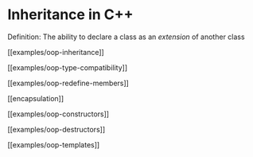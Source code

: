 
# Inheritance in C++

Definition:
  The ability to declare a class as an _extension_ of another class

[[examples/oop-inheritance]]

[[examples/oop-type-compatibility]]

[[examples/oop-redefine-members]]

[[encapsulation]]

[[examples/oop-constructors]]

[[examples/oop-destructors]]

[[examples/oop-templates]]